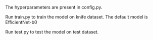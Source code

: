 
The hyperparameters are present in config.py.

Run train.py to train the model on knife dataset. The default model is EfficientNet-b0

Run test.py to test the model on test dataset.
